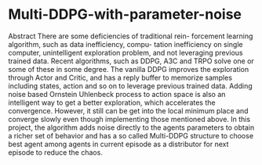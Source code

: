 # Multi-DDPG-with-parameter-noise

Abstract
There are some deficiencies of traditional rein- forcement learning algorithm, such as data inefficiency, compu- tation inefficiency on single computer, unintelligent exploration problem, and not leveraging previous trained data. Recent algorithms, such as DDPG, A3C and TRPO solve one or some of these in some degree. The vanilla DDPG improves the exploration through Actor and Critic, and has a reply buffer to memorize samples including states, action and so on to leverage previous trained data. Adding noise based Ornstein Uhlenbeck process to action space is also an intelligent way to get a better exploration, which accelerates the convergence. However, it still can be get into the local minimum place and converge slowly even though implementing those mentioned above. In this project, the algorithm adds noise directly to the agents parameters to obtain a richer set of behavior and has a so called Multi-DDPG structure to choose best agent among agents in current episode as a distributor for next episode to reduce the chaos.
